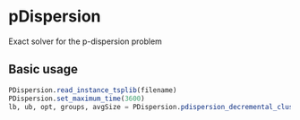 # pDispersion
Exact solver for the p-dispersion problem

## Basic usage
```julia
PDispersion.read_instance_tsplib(filename)
PDispersion.set_maximum_time(3600)
lb, ub, opt, groups, avgSize = PDispersion.pdispersion_decremental_clustering(5)
```
